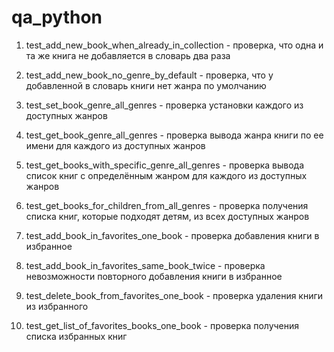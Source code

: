 # qa_python

1. test_add_new_book_when_already_in_collection - проверка, что одна и та же книга не добавляется в словарь два раза

2. test_add_new_book_no_genre_by_default - проверка, что у добавленной в словарь книги нет жанра по умолчанию

3. test_set_book_genre_all_genres - проверка установки каждого из доступных жанров

4. test_get_book_genre_all_genres - проверка вывода жанра книги по ее имени для каждого из доступных жанров

5. test_get_books_with_specific_genre_all_genres - проверка вывода список книг с определённым жанром для каждого из доступных жанров

6. test_get_books_for_children_from_all_genres - проверка получения списка книг, которые подходят детям, из всех доступных жанров

7. test_add_book_in_favorites_one_book - проверка добавления книги в избранное

8. test_add_book_in_favorites_same_book_twice - проверка невозможности повторного добавления книги в избранное

9. test_delete_book_from_favorites_one_book - проверка удаления книги из избранного

10. test_get_list_of_favorites_books_one_book - проверка получения списка избранных книг